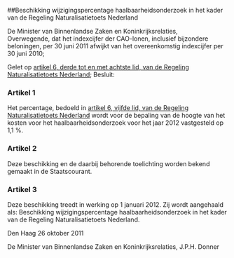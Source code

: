 <meta http-equiv='Content-Type' content='text/html; charset=utf-8' />

##Beschikking wijzigingspercentage haalbaarheidsonderzoek in het kader van de Regeling Naturalisatietoets Nederland

De Minister van Binnenlandse Zaken en Koninkrijksrelaties,  
Overwegende, dat het indexcijfer der CAO-lonen, inclusief bijzondere beloningen, per 30 juni 2011 afwijkt van het overeenkomstig indexcijfer per 30 juni 2010;

Gelet op [artikel 6, derde tot en met achtste lid, van de Regeling Naturalisatietoets Nederland](../../../../../../../../../../ministeriele-regeling/regeling/naturalisatietoets/nederland/BWBR0021067/README.md);
Besluit:    

### Artikel  1  

Het percentage, bedoeld in [artikel 6, vijfde lid, van de Regeling Naturalisatietoets Nederland](../../../../../../../../../../ministeriele-regeling/regeling/naturalisatietoets/nederland/BWBR0021067/README.md) wordt voor de bepaling van de hoogte van het kosten voor het haalbaarheidsonderzoek voor het jaar 2012 vastgesteld op 1,1 %. 

### Artikel  2  

Deze beschikking en de daarbij behorende toelichting worden bekend gemaakt in de Staatscourant. 

### Artikel  3  

Deze beschikking treedt in werking op 1 januari 2012. Zij wordt aangehaald als: Beschikking wijzigingspercentage haalbaarheidsonderzoek in het kader van de Regeling Naturalisatietoets Nederland. 

Den Haag 
26 oktober 2011   

De 
Minister van Binnenlandse Zaken en Koninkrijksrelaties, 
J.P.H. Donner     

